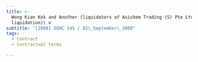 ```yaml
---
title: >-
  Wong Kian Kok and Another (liquidators of Asichem Trading (S) Pte Ltd (in
  liquidation)) v
subtitle: "[2008] SGHC 145 / 02\_September\_2008"
tags:
  - Contract
  - Contractual terms

---
```


